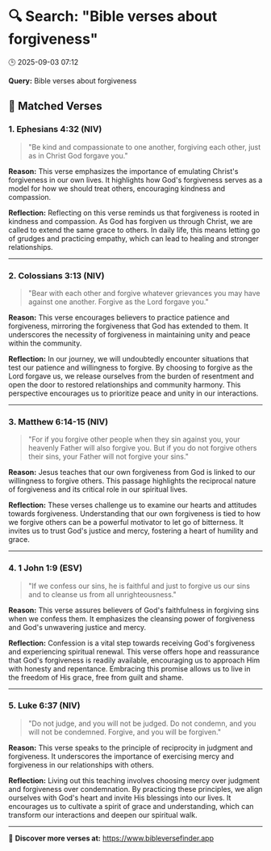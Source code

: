 # 🔍 Search: "Bible verses about forgiveness"
🕒 2025-09-03 07:12

**Query:** Bible verses about forgiveness

## 📖 Matched Verses

### 1. Ephesians 4:32 (NIV)
> "Be kind and compassionate to one another, forgiving each other, just as in Christ God forgave you."

**Reason:** This verse emphasizes the importance of emulating Christ's forgiveness in our own lives. It highlights how God's forgiveness serves as a model for how we should treat others, encouraging kindness and compassion.

**Reflection:** Reflecting on this verse reminds us that forgiveness is rooted in kindness and compassion. As God has forgiven us through Christ, we are called to extend the same grace to others. In daily life, this means letting go of grudges and practicing empathy, which can lead to healing and stronger relationships.

---

### 2. Colossians 3:13 (NIV)
> "Bear with each other and forgive whatever grievances you may have against one another. Forgive as the Lord forgave you."

**Reason:** This verse encourages believers to practice patience and forgiveness, mirroring the forgiveness that God has extended to them. It underscores the necessity of forgiveness in maintaining unity and peace within the community.

**Reflection:** In our journey, we will undoubtedly encounter situations that test our patience and willingness to forgive. By choosing to forgive as the Lord forgave us, we release ourselves from the burden of resentment and open the door to restored relationships and community harmony. This perspective encourages us to prioritize peace and unity in our interactions.

---

### 3. Matthew 6:14-15 (NIV)
> "For if you forgive other people when they sin against you, your heavenly Father will also forgive you. But if you do not forgive others their sins, your Father will not forgive your sins."

**Reason:** Jesus teaches that our own forgiveness from God is linked to our willingness to forgive others. This passage highlights the reciprocal nature of forgiveness and its critical role in our spiritual lives.

**Reflection:** These verses challenge us to examine our hearts and attitudes towards forgiveness. Understanding that our own forgiveness is tied to how we forgive others can be a powerful motivator to let go of bitterness. It invites us to trust God's justice and mercy, fostering a heart of humility and grace.

---

### 4. 1 John 1:9 (ESV)
> "If we confess our sins, he is faithful and just to forgive us our sins and to cleanse us from all unrighteousness."

**Reason:** This verse assures believers of God's faithfulness in forgiving sins when we confess them. It emphasizes the cleansing power of forgiveness and God's unwavering justice and mercy.

**Reflection:** Confession is a vital step towards receiving God's forgiveness and experiencing spiritual renewal. This verse offers hope and reassurance that God's forgiveness is readily available, encouraging us to approach Him with honesty and repentance. Embracing this promise allows us to live in the freedom of His grace, free from guilt and shame.

---

### 5. Luke 6:37 (NIV)
> "Do not judge, and you will not be judged. Do not condemn, and you will not be condemned. Forgive, and you will be forgiven."

**Reason:** This verse speaks to the principle of reciprocity in judgment and forgiveness. It underscores the importance of exercising mercy and forgiveness in our relationships with others.

**Reflection:** Living out this teaching involves choosing mercy over judgment and forgiveness over condemnation. By practicing these principles, we align ourselves with God's heart and invite His blessings into our lives. It encourages us to cultivate a spirit of grace and understanding, which can transform our interactions and deepen our spiritual walk.

---

🔗 **Discover more verses at:** https://www.bibleversefinder.app
